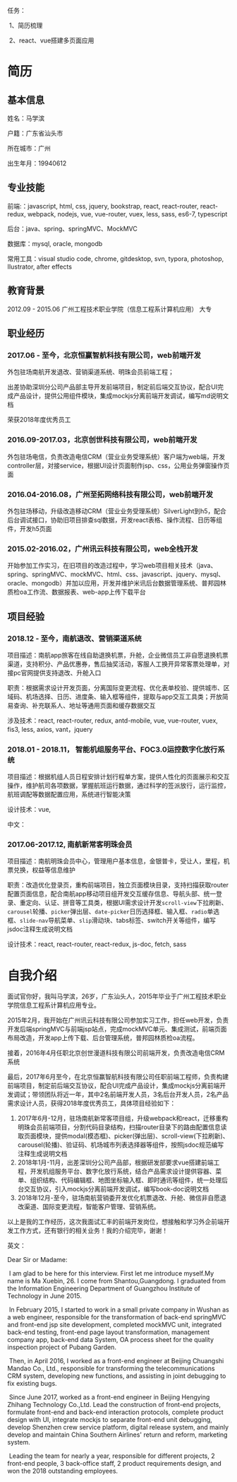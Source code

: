 任务：

​	1、简历梳理

​	2、react、vue搭建多页面应用

# 简历

## 基本信息

姓名：马学滨

户籍：广东省汕头市

所在城市：广州

出生年月：19940612

## 专业技能

前端:：javascript, html, css, jquery, bookstrap, react, react-router, react-redux, webpack, nodejs, vue, vue-router, vuex,  less, sass, es6-7, typescript

后台：java、spring、springMVC、MockMVC

数据库：mysql, oracle, mongodb

常用工具：visual studio code,  chrome, gitdesktop, svn, typora, photoshop, IIustrator, after effects

## 教育背景

2012.09 - 2015.06	广州工程技术职业学院（信息工程系计算机应用）	大专

## 职业经历

### 2017.06 - 至今，北京恒赢智航科技有限公司，web前端开发

外包驻场南航开发退改、营销渠道系统、明珠会员前端工程；

出差协助深圳分公司产品部主导开发前端项目，制定前后端交互协议，配合UI完成产品设计，提供公用组件模块，集成mockjs分离前端开发调试，编写md说明文档

荣获2018年度优秀员工

### 2016.09-2017.03，北京创世科技有限公司，web前端开发

外包驻场电信，负责改造电信CRM（营业业务受理系统）客户端为web端，开发controller层，对接service，根据UI设计页面制作jsp、css，公用业务弹窗操作页面

### 2016.04-2016.08，广州至拓网络科技有限公司，web前端开发

外包驻场移动，升级改造移动CRM（营业业务受理系统）SilverLight到h5，配合后台调试接口，协助旧项目排查sql数据，开发react表格、操作流程、日历等组件，开发h5页面

### 2015.02-2016.02，广州讯云科技有限公司，web全栈开发

开始参加工作实习，在旧项目的改造过程中，学习web项目相关技术（java、spring、springMVC、mockMVC、html、css、javascript、jquery、mysql、oracle、mongodb）并加以应用，开发并维护米讯后台数据管理系统、普邦园林质检oa工作流、数据报表、web-app上传下载平台

## 项目经验

### 2018.12 - 至今，南航退改、营销渠道系统

项目描述：南航app旅客在线自助退换机票，升舱，企业微信员工非自愿退换机票渠道，支持积分、产品优惠券，售后抽奖活动，客服人工换开异常客票处理单，对接pc官网提供支持退改、升舱入口

职责：根据需求设计开发页面，分离国际变更流程、优化表单校验、提供城市、区域码、机场选择、日历、进度条、输入框等组件，提取与app交互工具类；开放简易查询、补充联系人、地址等通用页面和缓存数据交互

涉及技术：react, react-router, redux, antd-mobile, vue, vue-router, vuex, fis3, less, axios, vant，jquery

### 2018.01 - 2018.11， 智能机组服务平台、FOC3.0运控数字化放行系统

项目描述：根据机组人员日程安排计划行程单方案，提供人性化的页面展示和交互操作，维护航司各项数据，掌握航班运行数据，通过科学的签派放行，运行监控，航班调配等数据配置应用，系统进行智能决策

设计技术：vue, 

中文：

### 2017.06-2017.12, 南航新常客明珠会员

项目描述：南航明珠会员中心，管理用户基本信息，金银普卡，受让人，里程，机票兑换，权益等信息维护

职责：改造优化登录页，重构前端项目，独立页面模块目录，支持扫描获取router配置页面信息，配合南航app移动项目组开发交互缓存信息、导航头部、统一登录、重定向、认证、拼音等工具类，根据UI需求设计开发`scroll-view`下拉刷新、`carousel`轮播、`picker`弹出层、`date-picker`日历选择框、输入框、`radio`单选框、`slide-nav`导航菜单、`slip`滑动块、tabs标签、switch开关等组件，编写jsdoc注释生成说明文档

设计技术：react, react-router, react-redux, js-doc, fetch, sass 

# 自我介绍

​	面试官你好，我叫马学滨，26岁，广东汕头人，2015年毕业于广州工程技术职业学院信息工程系计算机应用专业。

​	2015年2月，我开始在广州讯云科技有限公司参加实习工作，担任web开发，负责开发后端springMVC与前端jsp站点，完成mockMVC单元、集成测试，前端页面布局改造，开发app上传下载、后台管理系统，普邦园林质检oa流程。

​	接着，2016年4月任职北京创世漫道科技有限公司前端开发，负责改造电信CRM系统

​	最后，2017年6月至今，在北京恒赢智航科技有限公司任职前端工程师，负责构建前端项目，制定前后端交互协议，配合UI完成产品设计，集成mockjs分离前端开发调试；带领团队将近一年，其中2名前端开发人员，3名后台开发人员，2名产品需求设计人员，获得2018年度优秀员工，具体项目经验如下：

1. 2017年6月-12月，驻场南航新常客项目组，升级webpack和react，迁移重构明珠会员前端项目，分割代码目录结构，扫描router目录下的路由配置信息读取页面模块，提供modal(模态框)、picker(弹出层)、scroll-view(下拉刷新)、carousel(轮播)、验证码、机场城市列表选择器等组件，按照jsdoc规范编写注释生成说明文档
2. 2018年1月-11月，出差深圳分公司产品部，根据研发部要求vue搭建前端工程，开发机组服务平台、数字化放行系统，结合产品需求设计提供容器、菜单、组织结构、代码编辑框、地图坐标输入框、即时通讯等组件，统一处理后台交互协议，引入mockjs分离前端开发调试，编写book-doc说明文档
3. 2018年12月-至今，驻场南航营销委开发优化机票退改、升舱、微信非自愿退改渠道、国际变更流程，智能客户管理、营销系统。

以上是我的工作经历，这次我面试汇丰的前端开发岗位，想接触和学习外企前端开发工作方式，还有银行的相关业务！我的介绍完毕，谢谢！

英文：

Dear Sir or Madame:

​	I am glad to be here for this interview. First let me introduce myself.My name is Ma Xuebin, 26. I come from Shantou,Guangdong. I graduated from the Information Engineering Department of Guangzhou Institute of Technology  in June 2015.

​	In February 2015, I started to work in a small private company in Wushan as a web engineer, responsible for the transformation of back-end springMVC and front-end jsp site development, completed mockMVC unit, integrated back-end testing, front-end page layout transformation, management company app, back-end data System, OA process sheet for the quality inspection project of Pubang Garden.

​	Then, in April 2016, I worked as a front-end engineer at Beijing Chuangshi Mandao Co., Ltd., responsible for transforming the telecommunications CRM system, developing new functions, and assisting in joint debugging to fix existing bugs.

​	Since June 2017, worked as a front-end engineer in Beijing Hengying Zhihang Technology Co.,Ltd. Lead the construction of front-end projects, formulate front-end and back-end interaction protocols, complete product design with UI, integrate mockjs to separate front-end unit debugging, develop Shenzhen crew service platform, digital release system, and mainly develop and maintain China Southern Airlines' return and reform, marketing system. 

​	Leading the team for nearly a year, responsible for different projects, 2 front-end people, 3 back-office staff, 2 product requirements design, and won the 2018 outstanding employees.